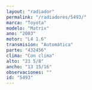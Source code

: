 ```yaml
---
layout: "radiador"
permalink: "/radiadores/5493/"
marca: "Toyota"
modelo: "Matrix"
ano: "2003"
motor: "L4 1.6"
transmision: "Automática"
parte: "432456"
clima: "Con clima"
alto: "23 5/8"
ancho: "13 15/16"
observaciones: ""
id: "5493"
---
```


